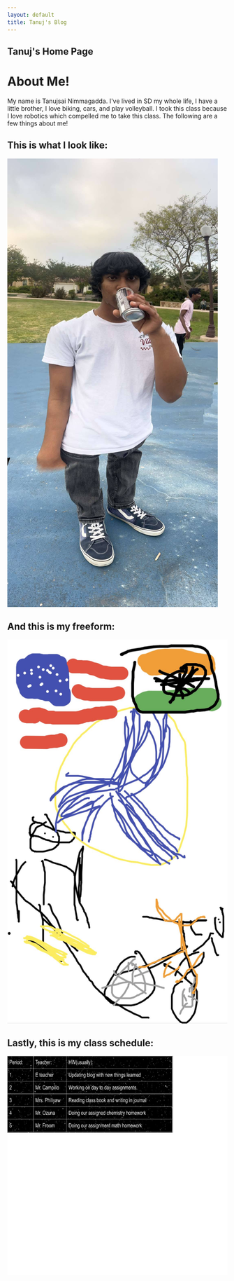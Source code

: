 ```yaml
---
layout: default
title: Tanuj's Blog
---
```



## Tanuj's Home Page 





# About Me!
My name is Tanujsai Nimmagadda. I've lived in SD my whole life, I have a little brother, I love biking, cars, and play volleyball. I took this class because I love robotics which compelled me to take this class. The following are a few things about me!

## This is what I look like:

![Myself](https://raw.githubusercontent.com/Tanuj253/photos/main/dwarf.png)

## And this is my freeform:

![Freeform](https://raw.githubusercontent.com/Tanuj253/photos/main/Screenshot_20230824-092203.png)

## Lastly, this is my class schedule:

<img src="images/tri 1 schedule.png" width="700" height="500">




